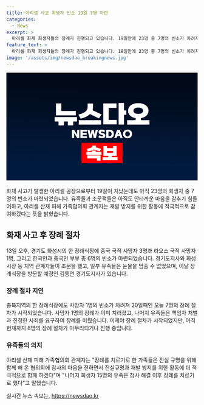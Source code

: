 ```yaml
---
title: 아리셀 사고 희생자 빈소 19일 7명 마련
categories:
  - News
excerpt: >
  아리셀 화재 희생자들의 장례가 진행되고 있습니다. 19일만에 23명 중 7명의 빈소가 차려지며 고인들을 추모하는 분위기입니다. 이에 고용노동부 장관과 화성시장, 경기도지사 등이 조문을 했고, 유가족과 조문객은 아직까지도 슬픔을 감추지 못하고 있습니다. 눈에 띄는 사생활 보호 입간판이 설치되어 있어 언론과 사측 관계자 출입이 금지됐으며, 취재진이나 아리셀 측 관계자는 보이지 않았습니다. 이에 더욱 진실 규명과 재발 방지를 위한 활동이 필요해 보입니다.
feature_text: >
  아리셀 화재 희생자들의 장례가 진행되고 있습니다. 19일만에 23명 중 7명의 빈소가 차려지며 고인들을 추모하는 분위기입니다. 이에 고용노동부 장관과 화성시장, 경기도지사 등이 조문을 했고, 유가족과 조문객은 아직까지도 슬픔을 감추지 못하고 있습니다. 눈에 띄는 사생활 보호 입간판이 설치되어 있어 언론과 사측 관계자 출입이 금지됐으며, 취재진이나 아리셀 측 관계자는 보이지 않았습니다. 이에 더욱 진실 규명과 재발 방지를 위한 활동이 필요해 보입니다.
image: '/assets/img/newsdao_breakingnews.jpg'
---
```


<p><img src="/assets/img/newsdao_breakingnews.jpg" alt="flaretime 속보" /></p>

<p data-ke-size="size16">화재 사고가 발생한 아리셀 공장으로부터 19일이 지났는데도 아직 23명의 희생자 중 7명의 빈소가  마련되었습니다. 유족들과 조문객들은 아직도 안타까운 마음을 감추기 힘들어하고, 아리셀 산재 피해 가족협의회 관계자는 재발 방지를 위한 활동에 적극적으로 참여하겠다는 뜻을 밝혔습니다.</p>

<h2 data-ke-size="size26">화재 사고 후 장례 절차</h2>

<p data-ke-size="size16">13일 오후, 경기도 화성시의 한 장례식장에 중국 국적 사망자 3명과 라오스 국적 사망자 1명, 그리고 한국인과 중국인 부부 총 6명의 빈소가 마련되었습니다. 경기도지사와 화성시장 등 지역 관계자들이 조문을 했고, 일부 유족들은 눈물을 멈출 수 없었으며, 이날 장례식장을 방문할 예정인 김동연 경기도지사가 있습니다.</p>

<h3 data-ke-size="size24">장례 절차 지연</h3>

<p data-ke-size="size16">충북지역의 한 장례식장에도 사망자 1명의 빈소가 차려져 20일째인 오늘 7명의 장례 절차가 시작되었습니다. 사망자 1명의 장례가 이미 치러졌고, 나머지 유족들은 책임자 처벌과 진정한 사죄를 요구하여 장례를 미뤘습니다. 이제야 장례 절차가 시작되었지만, 아직 현재까지 8명의 장례 절차가 마무리되거나 진행 중입니다.</p>

<h3 data-ke-size="size24">유족들의 의지</h3>

<p data-ke-size="size16">아리셀 산재 피해 가족협의회 관계자는 "장례를 치르기로 한 가족들은 진실 규명을 위해 함께 해 온 협의회에 감사의 마음을 전하면서 진실규명과 재발 방지를 위한 활동에 더 적극적으로 함께 하겠다"며 "나머지 희생자 15명의 유족은 참사 해결 이후 장례를 치르기로 했다"고 말했습니다.</p>
실시간 뉴스 속보는, <a href="https://newsdao.kr" rel="dofollow">https://newsdao.kr</a>


